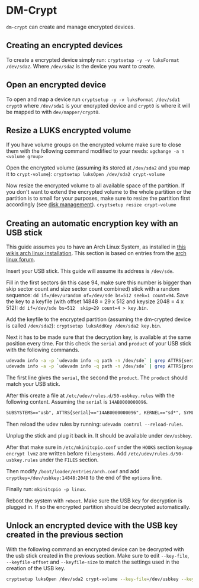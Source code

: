 # DM-Crypt

`dm-crypt` can create and manage encrypted devices.

## Creating an encrypted devices

To create a encrypted device simply run:
`cryptsetup -y -v luksFormat /dev/sda2`.
Where `/dev/sda2` is the device you want to create.

## Open an encrypted device

To open and map a device run `cryptsetup -y -v luksFormat /dev/sda1 crypt0` where
`/dev/sda1` is your encrypted device and `crypt0` is where it will be mapped to
with `dev/mapper/crypt0`.

## Resize a LUKS encrypted volume

If you have volume groups on the encrypted volume make sure to close them
with the following command modified to your needs:
`vgchange -a n <volume group>`

Open the encrypted volume (assuming its stored at `/dev/sda2` and you map it
to `crypt-volume`):
`cryptsetup luksOpen /dev/sda2 crypt-volume`

Now resize the encrypted volume to all available space of the partition.
If you don't want to extend the encrypted volume to the whole partition
or the partition is to small for your purposes, make sure to resize the
partition first accordingly (see [disk management](./disk-management.md)).
`cryptsetup resize crypt-volume`

## Creating an automatic encryption key with an USB stick

This guide assumes you to have an Arch Linux System, as installed in
[this wikis arch linux installation](./arch-linux/installation.md).
This section is based on entries from the
[arch linux forum](https://forum.archlinux.de/d/28886-systementschluesselung-per-usb-stick).

Insert your USB stick.
This guide will assume its address is `/dev/sde`.

Fill in the first sectors (in this case 94, make sure this number is bigger
than skip sector count and size sector count combined) stick with a random
sequence:
`dd if=/dev/urandom of=/dev/sde bs=512 seek=1 count=94`.
Save the key to a keyfile (with offset 14848 = 29 x 512 and
keysize 2048 = 4 x 512):
`dd if=/dev/sde bs=512  skip=29 count=4 > key.bin`.

Add the keyfile to the encrypted partition (assuming the dm-crypted device is
called `/dev/sda2`):
`cryptsetup luksAddKey /dev/sda2 key.bin`.

Next it has to be made sure that the decryption key, is available at the same
position every time.
For this check the `serial` and `product` of your USB stick with the following
commands.

```sh
udevadm info -a -p `udevadm info -q path -n /dev/sde` | grep ATTRS{serial}
udevadm info -a -p `udevadm info -q path -n /dev/sde` | grep ATTRS{product}
```

The first line gives the `serial`, the second the `product`.
The `product` should match your USB stick.

After this create a file at `/etc/udev/rules.d/50-usbkey.rules` with the
following content.
Assuming the `serial` is `14AB0000000096`.

```txt
SUBSYSTEMS=="usb", ATTRS{serial}=="14AB0000000096", KERNEL=="sd*", SYMLINK+="usbkey%n"
```

Then reload the udev rules by running:
`udevadm control --reload-rules`.

Unplug the stick and plug it back in.
It should be available under `dev/usbkey`.

After that make sure in `/etc/mkinitcpio.conf` under the `HOOKS` section
`keymap encrypt lvm2` are written before `filesystems`.
Add `/etc/udev/rules.d/50-usbkey.rules` under the `FILES` section.

Then modify `/boot/loader/entries/arch.conf` and add
`cryptkey=/dev/usbkey:14848:2048` to the
end of the `options` line.

Finally run:
`mkinitcpio -p linux`.

Reboot the system with `reboot`.
Make sure the USB key for decryption is plugged in.
If so the encrypted partition should be decrypted automatically.

## Unlock an encrypted device with the USB key created in the previous section

With the following command an encrypted device can be decrypted with the usb
stick created in the previous section.
Make sure to edit `--key-file`, `--keyfile-offset` and `--keyfile-size` to
match the settings used in the creation of the USB key.

```sh
cryptsetup luksOpen /dev/sda2 crypt-volume --key-file=/dev/usbkey --keyfile-offset=14848 --keyfile-size=2048
```
